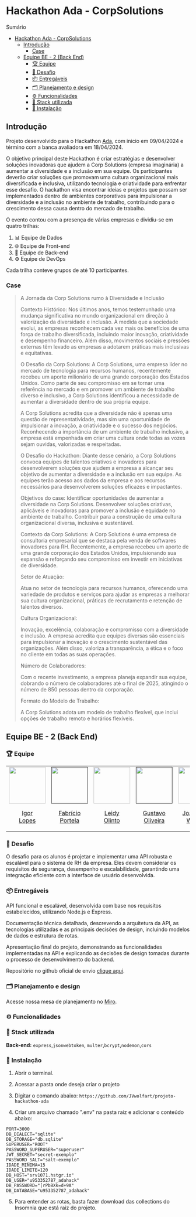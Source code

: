 # Hackathon Ada - CorpSolutions

Sumário
- [Hackathon Ada - CorpSolutions](#hackathon-ada---corpsolutions)
  - [Introdução](#introdução)
    - [Case](#case)
  - [Equipe BE - 2 (Back End)](#equipe-be---2-back-end)
    - [🏆 Equipe](#-equipe)
    - [💪 Desafio](#-desafio)
    - [📦 Entregáveis](#-entregáveis)
    - [🗂️ Planejamento e design](#️-planejamento-e-design)
    - [⚙ Funcionalidades](#-funcionalidades)
    - [🚀 Stack utilizada](#-stack-utilizada)
    - [🔧 Instalação](#-instalação)


<div id='intro' /> 

## Introdução

Projeto desenvolvido para o Hackathon [Ada](https://ada.tech/), com inicio em 09/04/2024 e término com a banca avaliadora em 18/04/2024.

O objetivo principal deste Hackathon é criar estratégias e desenvolver soluções inovadoras que ajudem a Corp Solutions (empresa imaginária) a aumentar a diversidade e a inclusão em sua equipe. Os participantes deverão criar soluções que promovam uma cultura organizacional mais diversificada e inclusiva, utilizando tecnologia e criatividade para enfrentar esse desafio. O hackathon visa encontrar ideias e projetos que possam ser implementados dentro de ambientes corporativos para impulsionar a diversidade e a inclusão no ambiente de trabalho, contribuindo para o crescimento dessa causa dentro do mercado de trabalho.

O evento contou com a presença de várias empresas e dividiu-se em quatro trilhas:

1. 📊 Equipe de Dados
2. 🌐 Equipe de Front-end
3. 🚀 Equipe de Back-end
4. ⚙ Equipe de DevOps

Cada trilha conteve grupos de até 10 participantes.

<div id='case' /> 

### Case

> A Jornada da Corp Solutions rumo à Diversidade e Inclusão
>
> Contexto Histórico:
> Nos últimos anos, temos testemunhado uma mudança significativa no mundo organizacional em direção à valorização da diversidade e inclusão. À medida que a sociedade evolui, as empresas reconhecem cada vez mais os benefícios de uma força de trabalho diversificada, incluindo maior inovação, criatividade e desempenho financeiro. Além disso, movimentos sociais e pressões externas têm levado as empresas a adotarem práticas mais inclusivas e equitativas.
>
> O Desafio da Corp Solutions:
> A Corp Solutions, uma empresa líder no mercado de tecnologia para recursos humanos, recentemente recebeu um aporte milionário de uma grande corporação dos Estados Unidos. Como parte de seu compromisso em se tornar uma referência no mercado e em promover um ambiente de trabalho diverso e inclusivo, a Corp Solutions identificou a necessidade de aumentar a diversidade dentro de sua própria equipe.
>
> A Corp Solutions acredita que a diversidade não é apenas uma questão de representatividade, mas sim uma oportunidade de impulsionar a inovação, a criatividade e o sucesso dos negócios. Reconhecendo a importância de um ambiente de trabalho inclusivo, a empresa está empenhada em criar uma cultura onde todas as vozes sejam ouvidas, valorizadas e respeitadas.
>
> O Desafio do Hackathon:
> Diante desse cenário, a Corp Solutions convoca equipes de talentos criativos e inovadores para desenvolverem soluções que ajudem a empresa a alcançar seu objetivo de aumentar a diversidade e a inclusão em sua equipe. As equipes terão acesso aos dados da empresa e aos recursos necessários para desenvolverem soluções eficazes e impactantes.
>
> Objetivos do case:
> Identificar oportunidades de aumentar a diversidade na Corp Solutions. Desenvolver soluções criativas, aplicáveis e inovadoras para promover a inclusão e equidade no ambiente de trabalho. Contribuir para a construção de uma cultura organizacional diversa, inclusiva e sustentável.
>
> Contexto da Corp Solutions:
> A Corp Solutions é uma empresa de consultoria empresarial que se destaca pela venda de softwares inovadores para RH. Recentemente, a empresa recebeu um aporte de uma grande corporação dos Estados Unidos, impulsionando sua expansão e reforçando seu compromisso em investir em iniciativas de diversidade.
>
> Setor de Atuação:
>
> Atua no setor de tecnologia para recursos humanos, oferecendo uma variedade de produtos e serviços para ajudar as empresas a melhorar sua cultura organizacional, práticas de recrutamento e retenção de talentos diversos.
>
> Cultura Organizacional:
>
> Inovação, excelência, colaboração e compromisso com a diversidade e inclusão. A empresa acredita que equipes diversas são essenciais para impulsionar a inovação e o crescimento sustentável das organizações. Além disso, valoriza a transparência, a ética e o foco no cliente em todas as suas operações.
>
> Número de Colaboradores:
>
> Com o recente investimento, a empresa planeja expandir sua equipe, dobrando o número de colaboradores até o final de 2025, atingindo o número de 850 pessoas dentro da corporação.
>
> Formato do Modelo de Trabalho:
>
> A Corp Solutions adota um modelo de trabalho flexível, que inclui opções de trabalho remoto e horários flexíveis.

<div id='team' /> 

## Equipe BE - 2 (Back End)

### 🏆 Equipe

<table align="center">
  <tr align="center">
    <td>
      <a href="https://github.com/IgorALopes">
        <img src="https://avatars.githubusercontent.com/u/96532725?s=400&u=ad438293e9c2e050a10946bf1ebb9cf57f233ece&v=4" width=100 />
        <p> Igor<br/>Lopes</p>
      </a>
    </td>
    <td>
      <a href="">
        <img src="" width=100 />
        <p>Fabrício <br/>Portela</p>
      </a>
    </td>
     <td>
      <a href="https://github.com/LeidyOlinto">
        <img src="https://avatars.githubusercontent.com/u/100310458?v=4" width=100 />
        <p>Leidy <br/>Olinto</p>
      </a>
    </td>
    <td>
      <a href="">
        <img src="" width=100 />
        <p> Gustavo<br/>Oliveira</p>
      </a>
    </td>
    <td>
      <a href="https://github.com/jVwolfart/">
        <img src="https://avatars.githubusercontent.com/u/87876254?v=4" width=100 />
        <p>João Vitor<br/>Wolfart</p>
      </a>
    </td>
    <td>
      <a href="">
        <img src="" width=100 />
        <p> Raphael<br/>S</p>
      </a>
    </td>
    <td>
      <a href="https://github.com/mmmarcelom">
        <img src="https://avatars.githubusercontent.com/u/52570539?v=4" width=100 />
        <p>Marcelo <br/>Mesquita</p>
      </a>
    </td>
    <td>
      <a href="">
        <img src="" width=100 />
        <p>Everton <br/>Barbosa</p>
      </a>
    </td>
  </tr>
</table>

<div id='challenge' /> 

### 💪 Desafio

O desafio para os alunos é projetar e implementar uma API robusta e escalável para o sistema de RH da empresa. Eles devem considerar os requisitos de segurança, desempenho e escalabilidade, garantindo uma integração eficiente com a interface de usuário desenvolvida.

<div id='deliverables' /> 

### 📦 Entregáveis

API funcional e escalável, desenvolvida com base nos requisitos estabelecidos, utilizando Node.js e Express.

Documentação técnica detalhada, descrevendo a arquitetura da API, as tecnologias utilizadas e as principais decisões de design, incluindo modelos de dados e estrutura de rotas.

Apresentação final do projeto, demonstrando as funcionalidades implementadas na API e explicando as decisões de design tomadas durante o processo de desenvolvimento do backend.

Repositório no github oficial de envio [clique aqui](https://github.com/Ada-Empregabilidade/adahack-2024-backend/tree/main/Entregas/BE-2).

<div id='planning' /> 

### 🗂️ Planejamento e design

Acesse nossa mesa de planejamento no [Miro](https://miro.com/welcomeonboard/eGdnbDJQdmJOUERybmJpR2VQMjk3bUU5dTFJVVF0bVFUMmhFMXRzVjRHTHowTTBzYVZWNGZxckhKSlVROG1VeHwzNDU4NzY0NTg1NDEwOTkyMTMwfDI=?share_link_id=331407019813).

<div id='Functionalities' /> 

### ⚙ Funcionalidades

<div id='stack' /> 

### 🚀 Stack utilizada

**Back-end:**
`express`,`jsonwebtoken`, `multer`,`bcrypt`,`nodemon`,`cors`

<div id='installation' /> 

### 🔧 Instalação

1. Abrir o terminal.
2. Acessar a pasta onde deseja criar o projeto
3. Digitar o comando abaixo: ```https://github.com/JVwolfart/projeto-hackathon-ada```

4. Criar um arquivo chamado ".env" na pasta raiz e adicionar o conteúdo abaixo:

````
PORT=3000
DB_DIALECT="sqlite"
DB_STORAGE="db.sqlite"
SUPERUSER="ROOT"
PASSWORD_SUPERUSER="superuser"
JWT_SECRET="secret-exemplo"
PASSWORD_SALT="salt-exemplo"
IDADE_MINIMA=15
IDADE_LIMITE=120
DB_HOST="srv1071.hstgr.io"
DB_USER="u953352787_adahack"
DB_PASSWORD="[rPbBXk=d+9A"
DB_DATABASE="u953352787_adahack"
````

5. Para entender as rotas, basta fazer download das collections do Insomnia que está raiz do projeto.
